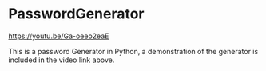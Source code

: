 # PasswordGenerator
https://youtu.be/Ga-oeeo2eaE

This is a password Generator in Python, a demonstration of the generator is included in the video link above.
